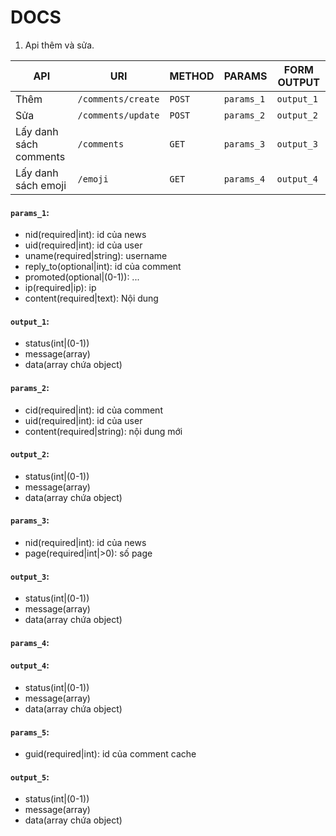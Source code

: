 # DOCS

1. Api thêm và sửa.

API | URI | METHOD | PARAMS | FORM OUTPUT |
--- | --- | --- | --- | --- |
Thêm | `/comments/create` | `POST` | `params_1` | `output_1` |
Sửa | `/comments/update` | `POST` | `params_2` | `output_2` |
Lấy danh sách comments| `/comments` | `GET` | `params_3` | `output_3` |
Lấy danh sách emoji| `/emoji` | `GET` | `params_4` | `output_4` |

#### `params_1`:

 - nid(required|int): id của news
 - uid(required|int): id của user
 - uname(required|string): username
 - reply_to(optional|int): id của comment
 - promoted(optional|(0-1)): ...
 - ip(required|ip): ip
 - content(required|text): Nội dung

#### `output_1`:
 - status(int|(0-1))
 - message(array)
 - data(array chứa object)

#### `params_2`:

 - cid(required|int): id của comment
 - uid(required|int): id của user
 - content(required|string): nội dung mới

#### `output_2`:
 - status(int|(0-1))
 - message(array)
 - data(array chứa object)

#### `params_3`:

 - nid(required|int): id của news
 - page(required|int|>0): số page 

#### `output_3`:
 - status(int|(0-1))
 - message(array)
 - data(array chứa object)

#### `params_4`:

#### `output_4`:
 - status(int|(0-1))
 - message(array)
 - data(array chứa object)

#### `params_5`:

 - guid(required|int): id của comment cache

#### `output_5`:
 - status(int|(0-1))
 - message(array)
 - data(array chứa object)